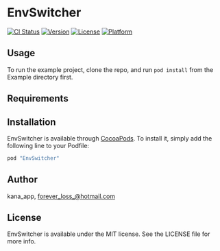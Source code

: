 # EnvSwitcher

[![CI Status](http://img.shields.io/travis/kana_app/EnvSwitcher.svg?style=flat)](https://travis-ci.org/kana_app/EnvSwitcher)
[![Version](https://img.shields.io/cocoapods/v/EnvSwitcher.svg?style=flat)](http://cocoapods.org/pods/EnvSwitcher)
[![License](https://img.shields.io/cocoapods/l/EnvSwitcher.svg?style=flat)](http://cocoapods.org/pods/EnvSwitcher)
[![Platform](https://img.shields.io/cocoapods/p/EnvSwitcher.svg?style=flat)](http://cocoapods.org/pods/EnvSwitcher)

## Usage

To run the example project, clone the repo, and run `pod install` from the Example directory first.

## Requirements

## Installation

EnvSwitcher is available through [CocoaPods](http://cocoapods.org). To install
it, simply add the following line to your Podfile:

```ruby
pod "EnvSwitcher"
```

## Author

kana_app, forever_loss_@hotmail.com

## License

EnvSwitcher is available under the MIT license. See the LICENSE file for more info.
